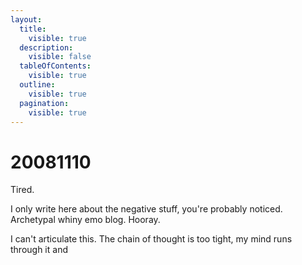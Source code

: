 ```yaml
---
layout:
  title:
    visible: true
  description:
    visible: false
  tableOfContents:
    visible: true
  outline:
    visible: true
  pagination:
    visible: true
---
```


# 20081110

Tired.

I only write here about the negative stuff, you're probably noticed. Archetypal whiny emo blog. Hooray.

I can't articulate this. The chain of thought is too tight, my mind runs through it and
